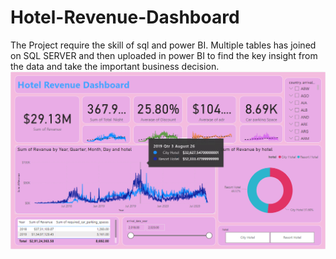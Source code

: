 # Hotel-Revenue-Dashboard
The Project require the skill of sql and power BI. Multiple tables has joined on SQL SERVER and then uploaded in power BI to find the key insight from the data and take the important business decision.
<img align="right" alt="hotel_revenue" src="https://github.com/Ashish-Verma555/Hotel-Revenue-Dashboard/blob/main/Screenshot%202023-07-23%20121154.png">
